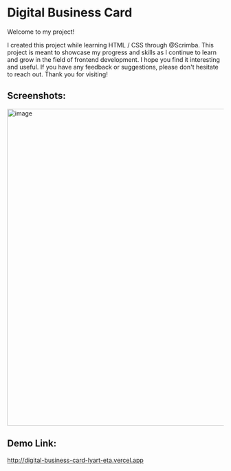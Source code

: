 # Digital Business Card

Welcome to my project!

I created this project while learning HTML / CSS through @Scrimba. This project is meant to showcase my progress and skills as I continue to learn and grow in the field of frontend development. I hope you find it interesting and useful. If you have any feedback or suggestions, please don't hesitate to reach out. Thank you for visiting!

## Screenshots:
<img width="737" alt="image" src="https://user-images.githubusercontent.com/118469205/209314870-fbc01bca-d466-47e8-bed4-7848a764e059.png">


## Demo Link:
http://digital-business-card-lyart-eta.vercel.app


